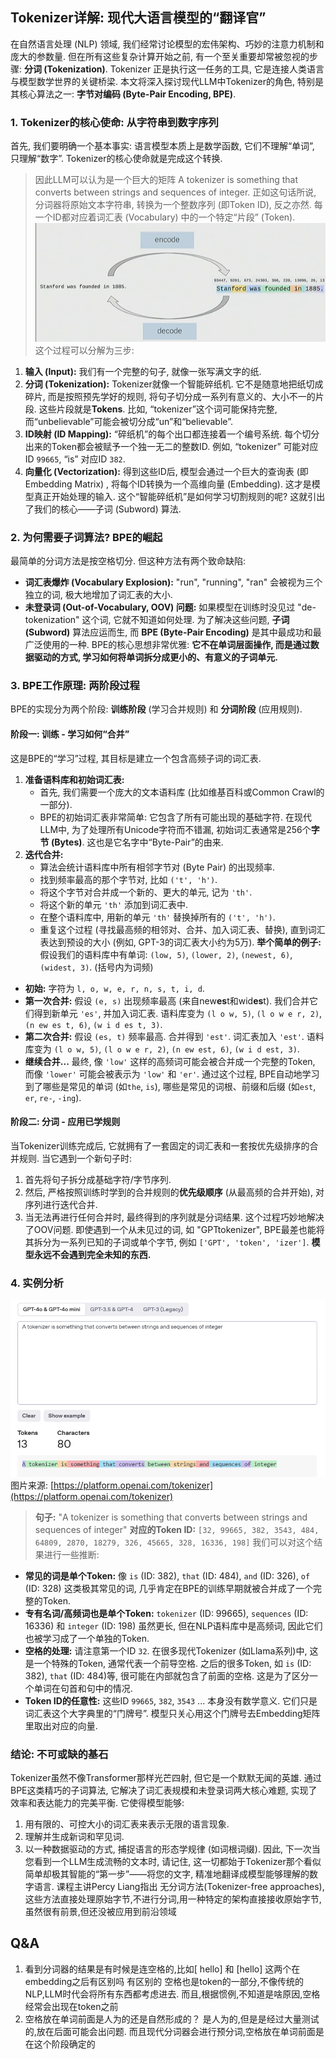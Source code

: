 ## Tokenizer详解: 现代大语言模型的“翻译官”
在自然语言处理 (NLP) 领域, 我们经常讨论模型的宏伟架构、巧妙的注意力机制和庞大的参数量. 但在所有这些复杂计算开始之前, 有一个至关重要却常被忽视的步骤: **分词 (Tokenization)**. Tokenizer 正是执行这一任务的工具, 它是连接人类语言与模型数学世界的关键桥梁.
本文将深入探讨现代LLM中Tokenizer的角色, 特别是其核心算法之一: **字节对编码 (Byte-Pair Encoding, BPE)**.
### 1. Tokenizer的核心使命: 从字符串到数字序列
首先, 我们要明确一个基本事实: 语言模型本质上是数学函数, 它们不理解“单词”, 只理解“数字”. Tokenizer的核心使命就是完成这个转换.
> 因此LLM可以认为是一个巨大的矩阵
> A tokenizer is something that converts between strings and sequences of integer.
正如这句话所说, 分词器将原始文本字符串, 转换为一个整数序列 (即Token ID), 反之亦然. 每一个ID都对应着词汇表 (Vocabulary) 中的一个特定“片段” (Token).
![](tokenizer%E5%BD%A2%E8%B1%A1%E8%A7%A3%E9%87%8A.png)
这个过程可以分解为三步:
1. **输入 (Input):** 我们有一个完整的句子, 就像一张写满文字的纸.
2. **分词 (Tokenization):** Tokenizer就像一个智能碎纸机. 它不是随意地把纸切成碎片, 而是按照预先学好的规则, 将句子切分成一系列有意义的、大小不一的片段. 这些片段就是**Tokens**. 比如, “tokenizer”这个词可能保持完整, 而“unbelievable”可能会被切分成“un”和“believable”.
3. **ID映射 (ID Mapping):** “碎纸机”的每个出口都连接着一个编号系统. 每个切分出来的Token都会被赋予一个独一无二的整数ID. 例如, “tokenizer” 可能对应ID `99665`, “is” 对应ID `382`.
4. **向量化 (Vectorization):** 得到这些ID后, 模型会通过一个巨大的查询表 (即Embedding Matrix) , 将每个ID转换为一个高维向量 (Embedding). 这才是模型真正开始处理的输入.
这个“智能碎纸机”是如何学习切割规则的呢? 这就引出了我们的核心——子词 (Subword) 算法.
### 2. 为何需要子词算法? BPE的崛起
最简单的分词方法是按空格切分. 但这种方法有两个致命缺陷:
- **词汇表爆炸 (Vocabulary Explosion):** "run", "running", "ran" 会被视为三个独立的词, 极大地增加了词汇表的大小.
- **未登录词 (Out-of-Vocabulary, OOV) 问题:** 如果模型在训练时没见过 "de-tokenization" 这个词, 它就不知道如何处理.
为了解决这些问题, **子词 (Subword)** 算法应运而生, 而 **BPE (Byte-Pair Encoding)** 是其中最成功和最广泛使用的一种.
BPE的核心思想非常优雅: **它不在单词层面操作, 而是通过数据驱动的方式, 学习如何将单词拆分成更小的、有意义的子词单元.**
### 3. BPE工作原理: 两阶段过程
BPE的实现分为两个阶段: **训练阶段** (学习合并规则) 和 **分词阶段** (应用规则).
#### 阶段一: 训练 - 学习如何“合并”
这是BPE的“学习”过程, 其目标是建立一个包含高频子词的词汇表.
1. **准备语料库和初始词汇表:**
   - 首先, 我们需要一个庞大的文本语料库 (比如维基百科或Common Crawl的一部分).
   - BPE的初始词汇表非常简单: 它包含了所有可能出现的基础字符. 在现代LLM中, 为了处理所有Unicode字符而不错漏, 初始词汇表通常是256个**字节 (Bytes)**. 这也是它名字中“Byte-Pair”的由来.
2. **迭代合并:**
   - 算法会统计语料库中所有相邻字节对 (Byte Pair) 的出现频率.
   - 找到频率最高的那个字节对, 比如 `('t', 'h')`.
   - 将这个字节对合并成一个新的、更大的单元, 记为 `'th'`.
   - 将这个新的单元 `'th'` 添加到词汇表中.
   - 在整个语料库中, 用新的单元 `'th'` 替换掉所有的 `('t', 'h')`.
   - 重复这个过程 (寻找最高频的相邻对、合并、加入词汇表、替换), 直到词汇表达到预设的大小 (例如, GPT-3的词汇表大小约为5万).
**举个简单的例子:**
假设我们的语料库中有单词: `(low, 5)`, `(lower, 2)`, `(newest, 6)`, `(widest, 3)`. (括号内为词频)
- **初始:** 字符为 `l, o, w, e, r, n, s, t, i, d`.
- **第一次合并:** 假设 `(e, s)` 出现频率最高 (来自new**es**t和wid**es**t). 我们合并它们得到新单元 `'es'`, 并加入词汇表. 语料库变为 `(l o w, 5)`, `(l o w e r, 2)`, `(n ew es t, 6)`, `(w i d es t, 3)`.
- **第二次合并:** 假设 `(es, t)` 频率最高. 合并得到 `'est'`. 词汇表加入 `'est'`. 语料库变为 `(l o w, 5)`, `(l o w e r, 2)`, `(n ew est, 6)`, `(w i d est, 3)`.
- **继续合并...** 最终, 像 `'low'` 这样的高频词可能会被合并成一个完整的Token, 而像 `'lower'` 可能会被表示为 `'low'` 和 `'er'`.
通过这个过程, BPE自动地学习到了哪些是常见的单词 (如`the`, `is`), 哪些是常见的词根、前缀和后缀 (如`est`, `er`, `re-`, `-ing`).
#### 阶段二: 分词 - 应用已学规则
当Tokenizer训练完成后, 它就拥有了一套固定的词汇表和一套按优先级排序的合并规则. 当它遇到一个新句子时:
1. 首先将句子拆分成基础字符/字节序列.
2. 然后, 严格按照训练时学到的合并规则的**优先级顺序** (从最高频的合并开始), 对序列进行迭代合并.
3. 当无法再进行任何合并时, 最终得到的序列就是分词结果.
这个过程巧妙地解决了OOV问题. 即使遇到一个从未见过的词, 如 "GPTtokenizer", BPE最差也能将其拆分为一系列已知的子词或单个字节, 例如 `['GPT', 'token', 'izer']`. **模型永远不会遇到完全未知的东西.**
### 4. 实例分析
![](GPTtokenizer.png)
图片来源: [https://platform.openai.com/tokenizer](https://platform.openai.com/tokenizer)
> **句子:** "A tokenizer is something that converts between strings and sequences of integer"
> **对应的Token ID:** `[32, 99665, 382, 3543, 484, 64809, 2870, 18279, 326, 45665, 328, 16336, 198]`
我们可以对这个结果进行一些推断:
- **常见的词是单个Token:** 像 `is` (ID: 382), `that` (ID: 484), `and` (ID: 326), `of` (ID: 328) 这类极其常见的词, 几乎肯定在BPE的训练早期就被合并成了一个完整的Token.
- **专有名词/高频词也是单个Token:** `tokenizer` (ID: 99665), `sequences` (ID: 16336) 和 `integer` (ID: 198) 虽然更长, 但在NLP语料库中是高频词, 因此它们也被学习成了一个单独的Token.
- **空格的处理:** 请注意第一个ID `32`. 在很多现代Tokenizer (如Llama系列)中, 这是一个特殊的Token, 通常代表一个前导空格. 之后的很多Token, 如 `is` (ID: 382),  `that` (ID: 484)等, 很可能在内部就包含了前面的空格. 这是为了区分一个单词在句首和句中的情况.
- **Token ID的任意性:** 这些ID `99665`, `382`, `3543` ... 本身没有数学意义. 它们只是词汇表这个大字典里的“门牌号”. 模型只关心用这个门牌号去Embedding矩阵里取出对应的向量.
### 结论: 不可或缺的基石
Tokenizer虽然不像Transformer那样光芒四射, 但它是一个默默无闻的英雄. 通过BPE这类精巧的子词算法, 它解决了词汇表规模和未登录词两大核心难题, 实现了效率和表达能力的完美平衡.
它使得模型能够:
1. 用有限的、可控大小的词汇表来表示无限的语言现象.
2. 理解并生成新词和罕见词.
3. 以一种数据驱动的方式, 捕捉语言的形态学规律 (如词根词缀).
因此, 下一次当您看到一个LLM生成流畅的文本时, 请记住, 这一切都始于Tokenizer那个看似简单却极其智能的“第一步”——将您的文字, 精准地翻译成模型能够理解的数字语言.
课程主讲Percy Liang指出 无分词方法(Tokenizer-free approaches),这些方法直接处理原始字节,不进行分词,用一种特定的架构直接接收原始字节,虽然很有前景,但还没被应用到前沿领域
## Q&A
1. 看到分词器的结果是有时候是连空格的,比如[ hello] 和 [hello] 这两个在embedding之后有区别吗 
   有区别的 空格也是token的一部分,不像传统的NLP,LLM时代会将所有东西都考虑进去. 而且,根据惯例,不知道是啥原因,空格经常会出现在token之前
2. 空格放在单词前面是人为的还是自然形成的？
   是人为的,但是是经过大量测试的,放在后面可能会出问题. 而且现代分词器会进行预分词,空格放在单词前面是在这个阶段确定的
